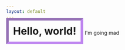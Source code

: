 ```yaml
---
layout: default
---
```


<h1 style="border: 7px inset #a758ecb6; display: inline; padding:12px;">Hello, world!</h1>
I'm going mad